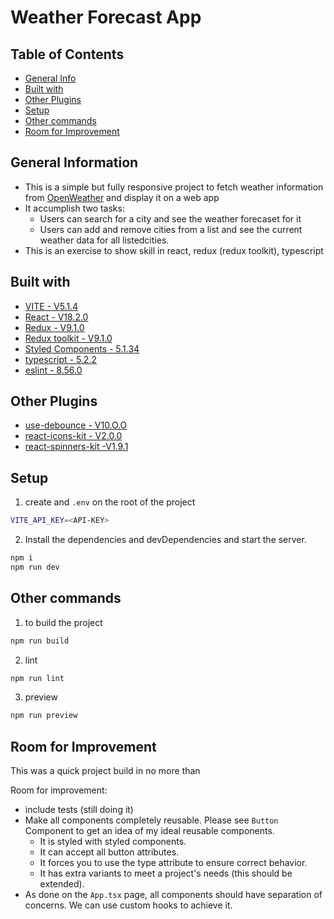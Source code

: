# Weather Forecast App

## Table of Contents

- [General Info](#general-information)
- [Built with](#build-with)
- [Other Plugins](#other-plugins)
- [Setup](#setup)
- [Other commands](#other-commands)
- [Room for Improvement](#room-for-improvement)

## General Information

- This is a simple but fully responsive project to fetch weather information from [OpenWeather](https://openweathermap.org/current) and display it on a web app
- It accumplish two tasks:
  - Users can search for a city and see the weather forecaset for it
  - Users can add and remove cities from a list and see the current weather data for all listedcities.
- This is an exercise to show skill in react, redux (redux toolkit), typescript

## Built with

- [VITE - V5.1.4](https://vitejs.dev/)
- [React - V18.2.0](https://react.dev/)
- [Redux - V9.1.0](https://redux.js.org/)
- [Redux toolkit - V9.1.0](https://redux-toolkit.js.org/)
- [Styled Components - 5.1.34](https://styled-components.com/)
- [typescript - 5.2.2](https://www.typescriptlang.org/)
- [eslint - 8.56.0](https://eslint.org/)

## Other Plugins

- [use-debounce - V10.O.O](https://www.npmjs.com/package/use-debounce)
- [react-icons-kit - V2.0.0](https://react-icons-kit.vercel.app/)
- [react-spinners-kit -V1.9.1 ](https://dmitrymorozoff.github.io/react-spinners-kit/)

## Setup

1. create and `.env` on the root of the project

```sh
VITE_API_KEY=<API-KEY>
```

2. Install the dependencies and devDependencies and start the server.

```sh
npm i
npm run dev
```

## Other commands

1. to build the project

```sh
npm run build
```

2. lint

```sh
npm run lint
```

3. preview

```sh
npm run preview
```

## Room for Improvement

This was a quick project build in no more than

Room for improvement:

- include tests (still doing it)
- Make all components completely reusable. Please see `Button` Component to get an idea of my ideal reusable components.
  - It is styled with styled components.
  - It can accept all button attributes.
  - It forces you to use the type attribute to ensure correct behavior.
  - It has extra variants to meet a project's needs (this should be extended).
- As done on the `App.tsx` page, all components should have separation of concerns. We can use custom hooks to achieve it.
